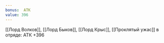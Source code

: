 ```yaml
---
bonus:  АТК 
value: 396
---
```

[[Лорд Волков]], [[Лорд Быков]], [[Лорд Крыс]], [[Проклятый ужас]] в отряде: АТК +396
